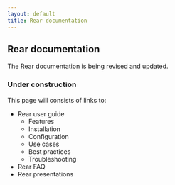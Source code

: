 ```yaml
---
layout: default
title: Rear documentation
---
```


## Rear documentation ##
The Rear documentation is being revised and updated.


### Under construction ###

This page will consists of links to:

 - Rear user guide
   * Features
   * Installation
   * Configuration
   * Use cases
   * Best practices
   * Troubleshooting
 - Rear FAQ
 - Rear presentations
